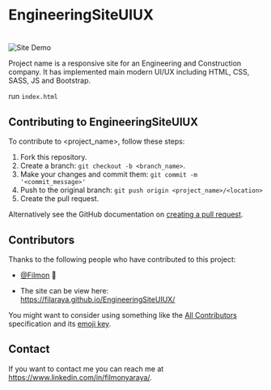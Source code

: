 # EngineeringSiteUIUX
# 
![Site Demo](Images/Demo_UI_UX.GIF) 

Project name is a responsive site for an Engineering and Construction company. It has implemented main modern UI/UX including HTML, CSS, SASS, JS and Bootstrap.

run `index.html`

## Contributing to EngineeringSiteUIUX
<!--- If your README is long or you have some specific process or steps you want contributors to follow, consider creating a separate CONTRIBUTING.md file--->
To contribute to <project_name>, follow these steps:

1. Fork this repository.
2. Create a branch: `git checkout -b <branch_name>`.
3. Make your changes and commit them: `git commit -m '<commit_message>'`
4. Push to the original branch: `git push origin <project_name>/<location>`
5. Create the pull request.

Alternatively see the GitHub documentation on [creating a pull request](https://help.github.com/en/github/collaborating-with-issues-and-pull-requests/creating-a-pull-request).

## Contributors

Thanks to the following people who have contributed to this project:

* [@Filmon](https://github.com/Filaraya) 📖

* The site can be view here:  https://filaraya.github.io/EngineeringSiteUIUX/


You might want to consider using something like the [All Contributors](https://github.com/all-contributors/all-contributors) specification and its [emoji key](https://allcontributors.org/docs/en/emoji-key).

## Contact

If you want to contact me you can reach me at <https://www.linkedin.com/in/filmonyaraya/>.


